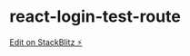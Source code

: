 # react-login-test-route

[Edit on StackBlitz ⚡️](https://stackblitz.com/edit/react-login-test-route)